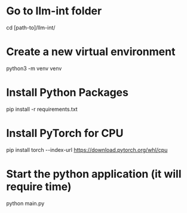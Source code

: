 # Go to llm-int folder
cd [path-to]/llm-int/


# Create a new virtual environment
python3 -m venv venv

# Install Python Packages
pip install -r requirements.txt

# Install PyTorch for CPU
pip install torch --index-url https://download.pytorch.org/whl/cpu

# Start the python application (it will require time)
python main.py

